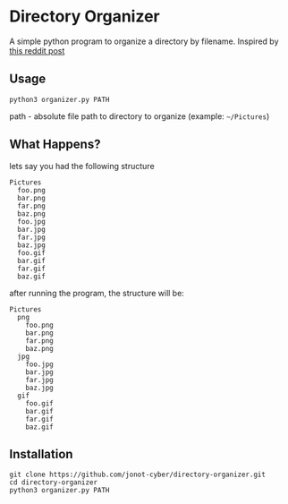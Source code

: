 # Directory Organizer

A simple python program to organize a directory by filename. Inspired by [this reddit post](https://www.reddit.com/r/Python/comments/g4pfjj/i_made_a_python_script_that_organizes_a_folder/)

## Usage

`python3 organizer.py PATH`

path - absolute file path to directory to organize (example: `~/Pictures`)

## What Happens?

lets say you had the following structure

```
Pictures
  foo.png
  bar.png
  far.png
  baz.png
  foo.jpg
  bar.jpg
  far.jpg
  baz.jpg
  foo.gif
  bar.gif
  far.gif
  baz.gif
```

after running the program, the structure will be:

```
Pictures
  png
    foo.png
    bar.png
    far.png
    baz.png
  jpg
    foo.jpg
    bar.jpg
    far.jpg
    baz.jpg
  gif
    foo.gif
    bar.gif
    far.gif
    baz.gif
```

## Installation
```
git clone https://github.com/jonot-cyber/directory-organizer.git
cd directory-organizer
python3 organizer.py PATH
```
